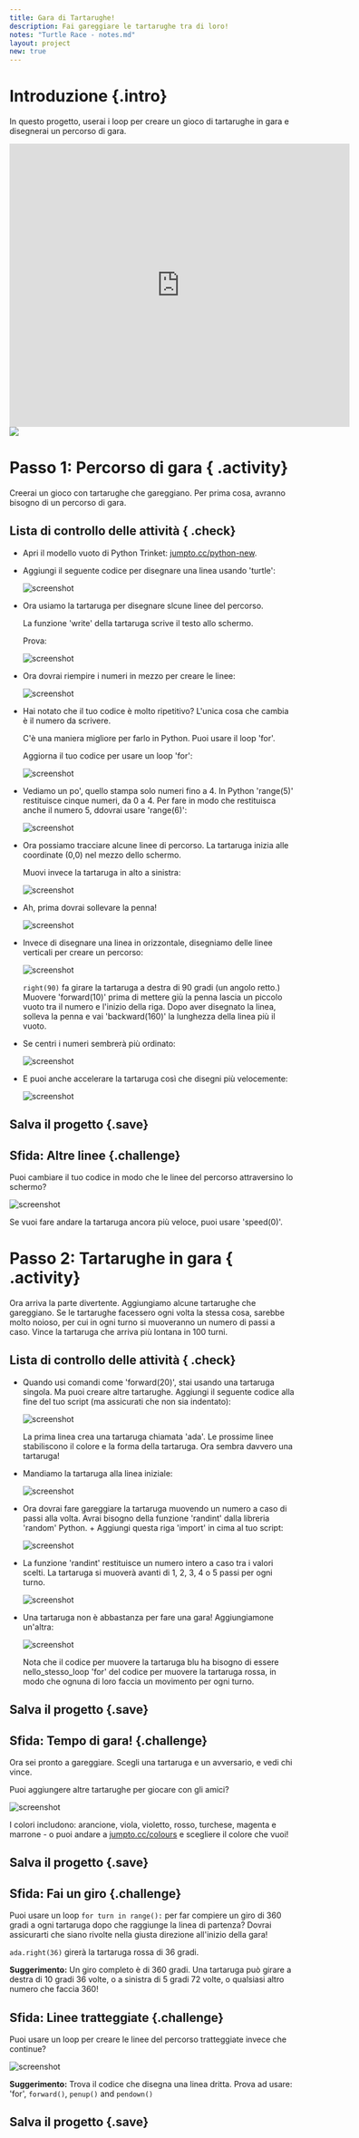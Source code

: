 ```yaml
---
title: Gara di Tartarughe!
description: Fai gareggiare le tartarughe tra di loro! 
notes: "Turtle Race - notes.md"
layout: project
new: true
---
```


# Introduzione {.intro}

In questo progetto, userai i loop per creare un gioco di tartarughe in gara e disegnerai un percorso di gara.  

<div class="trinket">
  <iframe src="https://trinket.io/embed/python/9339862606?outputOnly=true&start=result" width="600" height="500" frameborder="0" marginwidth="0" marginheight="0" allowfullscreen>
  </iframe>
  <img src="images/race-finished.png">
</div>

# Passo 1: Percorso di gara { .activity}

Creerai un gioco con tartarughe che gareggiano. Per prima cosa, avranno bisogno di un percorso di gara.

## Lista di controllo delle attività { .check}

+ Apri il modello vuoto di Python Trinket: <a href="http://jumpto.cc/python-new" target="_blank">jumpto.cc/python-new</a>. 

+ Aggiungi il seguente codice per disegnare una linea usando  'turtle':

  ![screenshot](images/race-forward.png)
   
+ Ora usiamo la tartaruga per disegnare slcune linee del percorso. 

  La funzione 'write' della tartaruga scrive il testo allo schermo. 
  
  Prova:

  ![screenshot](images/race-markings1.png)
  
+ Ora dovrai riempire i numeri in mezzo per creare le linee:

  ![screenshot](images/race-markings2.png)
  
+ Hai notato che il tuo codice è molto ripetitivo? L'unica cosa che cambia è il numero da scrivere.

  C'è una maniera migliore per farlo in Python. Puoi usare il loop 'for'. 
  
  Aggiorna il tuo codice per usare un loop 'for':
  
  ![screenshot](images/race-for.png)
   
+ Vediamo un po', quello stampa solo numeri fino a 4. In Python 'range(5)' restituisce cinque numeri, da 0 a 4. Per fare in modo che restituisca anche il numero 5, ddovrai usare 'range(6)':

  ![screenshot](images/race-range.png)
   
+ Ora possiamo tracciare alcune linee di percorso. La tartaruga inizia alle coordinate (0,0) nel mezzo dello schermo. 

  Muovi invece la tartaruga in alto a sinistra:
  
  ![screenshot](images/race-goto.png)

+ Ah, prima dovrai sollevare la penna!

  ![screenshot](images/race-penup.png)
  
+ Invece di disegnare una linea in orizzontale, disegniamo delle linee verticali per creare un percorso:

  ![screenshot](images/race-lines.png)
  
  `right(90)` fa girare la tartaruga a destra di 90 gradi (un angolo retto.) Muovere 'forward(10)' prima di mettere giù la penna lascia un piccolo vuoto tra il numero e l'inizio della riga. Dopo aver disegnato la linea, solleva la penna e vai 'backward(160)' la lunghezza della linea più il vuoto. 
  
+ Se centri i numeri sembrerà più ordinato:

  ![screenshot](images/race-center.png)

+ E puoi anche accelerare la tartaruga così che disegni più velocemente:

  ![screenshot](images/race-speed.png)


## Salva il progetto {.save}

## Sfida: Altre linee {.challenge}

Puoi cambiare il tuo codice in modo che le linee del percorso attraversino lo schermo?

![screenshot](images/race-challenge1.png)
 
Se vuoi fare andare la tartaruga ancora più veloce, puoi usare 'speed(0)'. 


# Passo 2: Tartarughe in gara { .activity}

Ora arriva la parte divertente. Aggiungiamo alcune tartarughe che gareggiano. Se le tartarughe facessero ogni volta la stessa cosa, sarebbe molto noioso, per cui in ogni turno si muoveranno un numero di passi a caso. Vince la tartaruga che arriva più lontana in 100 turni. 

## Lista di controllo delle attività { .check}

+ Quando usi comandi come 'forward(20)', stai usando una tartaruga singola. Ma puoi creare altre tartarughe. Aggiungi il seguente codice alla fine del tuo script (ma assicurati che non sia indentato):

  ![screenshot](images/race-red.png)

  La prima linea crea una tartaruga chiamata 'ada'. Le prossime linee stabiliscono il colore e la forma della tartaruga. Ora sembra davvero una tartaruga!
  
+ Mandiamo la tartaruga alla linea iniziale:

  ![screenshot](images/race-start.png)
   
+ Ora dovrai fare gareggiare la tartaruga muovendo un numero a caso di passi alla volta. Avrai bisogno della funzione 'randint' dalla libreria 'random' Python. + Aggiungi questa riga 'import' in cima al tuo script:

  ![screenshot](images/race-randint.png)

+ La funzione 'randint' restituisce un numero intero a caso tra i valori scelti. La tartaruga si muoverà avanti di 1, 2, 3, 4 o 5 passi per ogni turno. 

  ![screenshot](images/race-random.png)
  
+ Una tartaruga non è abbastanza per fare una gara! Aggiungiamone un'altra:

  ![screenshot](images/race-blue.png)
  
  Nota che il codice per muovere la tartaruga blu ha bisogno di essere nello_stesso_loop 'for' del codice per muovere la tartaruga rossa, in modo che ognuna di loro faccia un movimento per ogni turno. 
  
## Salva il progetto {.save}

## Sfida: Tempo di gara! {.challenge}
  
Ora sei pronto a gareggiare. Scegli una tartaruga e un avversario, e vedi chi vince. 

Puoi aggiungere altre tartarughe per giocare con gli amici?

![screenshot](images/race-more.png)
 
I colori includono: arancione, viola, violetto, rosso, turchese, magenta e marrone - o puoi andare a <a href="http://jumpto.cc/colours">jumpto.cc/colours</a> e scegliere il colore che vuoi!

## Salva il progetto {.save}
 
## Sfida: Fai un giro {.challenge}

Puoi usare un loop `for turn in range():` per far compiere un giro di 360 gradi a ogni tartaruga dopo che raggiunge la linea di partenza? Dovrai assicurarti che siano rivolte nella giusta direzione all'inizio della gara!

`ada.right(36)` girerà la tartaruga rossa di 36 gradi. 

**Suggerimento:** Un giro completo è di 360 gradi. Una tartaruga può girare a destra di 10 gradi 36 volte, o a sinistra di 5 gradi 72 volte, o qualsiasi altro numero che faccia 360!

## Sfida: Linee tratteggiate {.challenge}

Puoi usare un loop per creare le linee del percorso tratteggiate invece che continue? 

![screenshot](images/race-finished.png)
  
**Suggerimento:** Trova il codice che disegna una linea dritta. Prova ad usare: 'for', `forward()`, `penup()` and `pendown()`

## Salva il progetto {.save}
